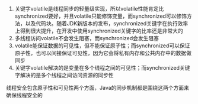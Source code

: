 1. 关键字volatile是线程同步的轻量级实现，所以volatile性能肯定比synchronized要好，并且volatile只能修饰变量，而synchronized可以修饰方法，以及代码块。随着JDK新版本的发布，synchronized关键字在执行效率上得到很大提升，在开发中使用synchronized关键字的比率还是非常大的
2. 多线程访问volatile不会发生阻塞，而synchronized会发生阻塞
3. volatile能保证数据的可见性，但不能保证原子性；而synchronized可以保证原子性，也可以间接保证可见性，因为它会将私有内存和公共内存中的数据做同步
4. 关键字volatile解决的是变量在多个线程之间的可见性；而synchronized关键字解决的是多个线程之间访问资源的同步性



线程安全包含原子性和可见性两个方面，Java的同步机制都是围绕这两个方面来确保线程安全的